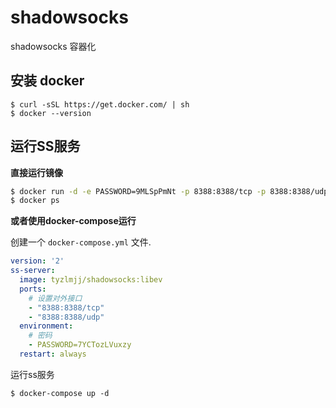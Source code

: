 # shadowsocks

shadowsocks 容器化

## 安装 docker

```
$ curl -sSL https://get.docker.com/ | sh
$ docker --version
```

## 运行SS服务

**直接运行镜像**

```bash
$ docker run -d -e PASSWORD=9MLSpPmNt -p 8388:8388/tcp -p 8388:8388/udp --restart always tyzlmjj/shadowsocks:manager
$ docker ps
```

**或者使用docker-compose运行**

创建一个 `docker-compose.yml` 文件.

```yaml
version: '2'
ss-server:
  image: tyzlmjj/shadowsocks:libev
  ports:
    # 设置对外接口
    - "8388:8388/tcp"
    - "8388:8388/udp"
  environment:
    # 密码
    - PASSWORD=7YCTozLVuxzy
  restart: always
```

运行ss服务
```
$ docker-compose up -d
```
